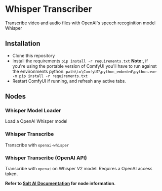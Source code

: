 # Whisper Transcriber

Transcribe video and audio files with OpenAI's speech recoginition model Whisper

## Installation

- Clone this repository
- Install the requirements `pip install -r requirements.txt` 
	**Note:**, if you're using the portable version of ComfyUI you'll have to run against the environments python: `path\to\ComfyUI\python_embeded\python.exe -m pip install -r requirements.txt`
- Restart ComfyUI if running, and refresh any active tabs. 

## Nodes

### Whisper Model Loader
Load a OpenAI Whisper model

### Whisper Transcribe
Transcribe with `openai-whisper`

### Whisper Transcribe (OpenAI API)
Transcribe with `openai` on Whisper V2 model. Requires a OpenAI access token. 

**Refer to [Salt AI Documentation](https://get-salt-ai.github.io/SaltAI-Web-Docs/) for node information.**